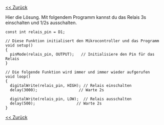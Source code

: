 [<< Zurück](README.md)

Hier die Lösung. Mit folgendem Programm kannst du das Relais 3s einschalten und 1/2s ausschalten.

```
const int relais_pin = D1;

// Diese Funktion initialisert den Mikrocontroller und das Programm
void setup()
{
  pinMode(relais_pin, OUTPUT);   // Initialisiere den Pin für das Relais
}

// Die folgende Funktion wird immer und immer wieder aufgerufen
void loop() 
{
  digitalWrite(relais_pin, HIGH); // Relais einschalten
  delay(3000);                  // Warte 2s
 
  digitalWrite(relais_pin, LOW);  // Relais ausschalten
  delay(500);                  // Warte 2s
}
```

[<< Zurück](README.md)